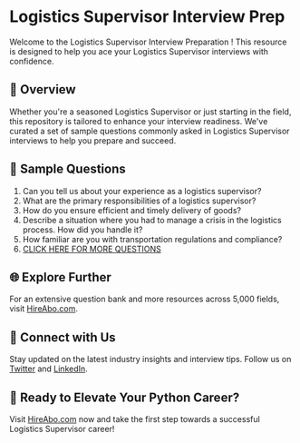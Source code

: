 # Logistics Supervisor Interview Prep

Welcome to the Logistics Supervisor Interview Preparation ! This resource is designed to help you ace your Logistics Supervisor interviews with confidence.

## 🚀 Overview

Whether you're a seasoned Logistics Supervisor or just starting in the field, this repository is tailored to enhance your interview readiness. We've curated a set of sample questions commonly asked in Logistics Supervisor interviews to help you prepare and succeed.

## 📝 Sample Questions

1. Can you tell us about your experience as a logistics supervisor?
2. What are the primary responsibilities of a logistics supervisor?
3. How do you ensure efficient and timely delivery of goods?
4. Describe a situation where you had to manage a crisis in the logistics process. How did you handle it?
5. How familiar are you with transportation regulations and compliance?
6. [CLICK HERE FOR MORE QUESTIONS](https://hireabo.com/job/23_0_4/Logistics%20Supervisor)

## 🌐 Explore Further

For an extensive question bank and more resources across 5,000 fields, visit [HireAbo.com](https://www.hireabo.com).

## 📱 Connect with Us

Stay updated on the latest industry insights and interview tips. Follow us on [Twitter](https://twitter.com/hireabo) and [LinkedIn](https://www.linkedin.com/in/hire-abo-3609972a8/).

## 🚀 Ready to Elevate Your Python Career?

Visit [HireAbo.com](https://www.hireabo.com) now and take the first step towards a successful Logistics Supervisor career!